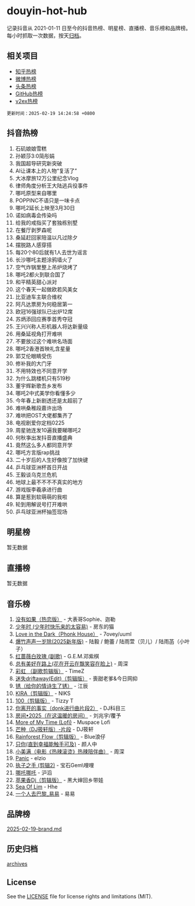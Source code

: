 # douyin-hot-hub

记录抖音从 2021-01-11 日至今的抖音热榜、明星榜、直播榜、音乐榜和品牌榜。每小时抓取一次数据，按天[归档](archives)。

## 相关项目

- [知乎热榜](https://github.com/lonnyzhang423/zhihu-hot-hub)
- [微博热榜](https://github.com/lonnyzhang423/weibo-hot-hub)
- [头条热榜](https://github.com/lonnyzhang423/toutiao-hot-hub)
- [GitHub热榜](https://github.com/lonnyzhang423/github-hot-hub)
- [v2ex热榜](https://github.com/lonnyzhang423/v2ex-hot-hub)


`更新时间：2025-02-19 14:24:58 +0800`

## 抖音热榜

1. 石矶娘娘雪糕
1. 孙颖莎3:0简彤娟
1. 我国超导研究新突破
1. AI让课本上的人物“复活了”
1. 大冰摩旅12万公里纪念Vlog
1. 律师角度分析王大陆逃兵役事件
1. 哪吒原型来自哪里
1. POPPINC不语只是一味卡点
1. 哪吒2延长上映至3月30日
1. 诺如病毒会传染吗
1. 给我的戒指买了套独栋别墅
1. 在餐厅剥罗森呢
1. 桑延赶回家陪温以凡过除夕
1. 摆脱路人感穿搭
1. 每20个80后就有1人去世为谣言
1. 长沙哪吒主题涂鸦墙火了
1. 空气炸锅里整上吊炉烧烤了
1. 哪吒2都火到联合国了
1. 和平精英甜心派对
1. 这个春天一起做欧若风美女
1. 比亚迪车主联合维权
1. 阿凡达票房为何稳居第一
1. 欧冠16强球队已出炉12席
1. 苏炳添回应赛季首秀夺冠
1. 王兴兴称人形机器人将达新量级
1. 用桑延视角打开难哄
1. 不要放过这个难哄名场面
1. 哪吒2香港首映礼含星量
1. 郭艾伦眼睛受伤
1. 修补我的大门牙
1. 不用特效也不同意开学
1. 为什么跳楼机只有519秒
1. 董宇辉新歌吾乡发布
1. 哪吒2中式美学你看懂多少
1. 今年春上新剧透还是太超前了
1. 难哄桑稚段嘉许出场
1. 难哄把OST大佬都集齐了
1. 电视剧爱你定档0225
1. 周星驰连发10遍我要睇哪吒2
1. 何秋亊出发抖音直播盛典
1. 竟然这么多人都同意开学
1. 哪吒方言版rap挑战
1. 二十岁后的人生好像按了加快键
1. 乒乓球亚洲杯首日开战
1. 王毅谈乌克兰危机
1. 地球上最不不不不真实的地方
1. 游戏版李羲承进行曲
1. 算是惹到软萌萌的我啦
1. 轮到用解说号打开难哄
1. 乒乓球亚洲杯抽签现场

## 明星榜

暂无数据

## 直播榜

暂无数据

## 音乐榜

1. [没有如果（热恋版）](https://sf5-hl-cdn-tos.douyinstatic.com/obj/tos-cn-ve-2774/o4iETqbxIThtCXlBeV0DfAhZsbCFGhagYupnMx) - 大表哥Sophie、迦勒
1. [少年时 (少年时快乐来的太容易)](https://sf5-hl-cdn-tos.douyinstatic.com/obj/tos-cn-ve-2774/oM3aqeIqMA4zGllMG0eIF3CgQD1LIWWeO3b40B) - 房东的猫
1. [Love in the Dark（Phonk House）](https://sf6-cdn-tos.douyinstatic.com/obj/tos-cn-ve-2774/oIVPxCfsCoYJAJZmt0g8QmFElce9InjXDqAyBR) - 7ovey/uuml
1. [爆竹声声一岁除(2025新年版)](https://sf5-hl-cdn-tos.douyinstatic.com/obj/tos-cn-ve-2774/ogeekoMkrSGH6OoIc7LfpQKfMkFWYAKfdINA1V) - 陆毅 / 鲍蕾 / 陆雨萱（贝儿）/ 陆雨菡（小叶子）
1. [红蔷薇白玫瑰 (副歌)](https://sf6-cdn-tos.douyinstatic.com/obj/tos-cn-ve-2774/oIeiDfeyaEFgM7bXBJMAFCXFInztFks3JDWhx9) - G.E.M.邓紫棋
1. [总有美好在路上(花在开云在飘笑容在脸上)](https://sf5-hl-cdn-tos.douyinstatic.com/obj/tos-cn-ve-2774/oU5u7NwtfBIvaNhoQBszOvAlRiAoiWAVVyBMq4) - 周深
1. [彩虹 （副歌剪辑版）](https://sf5-hl-cdn-tos.douyinstatic.com/obj/tos-cn-ve-2774/66e0979fd8cb445a8a1813a9277d4696) - TimeZ
1. [迷失driftaway(Edit)（剪辑版）](https://sf5-hl-cdn-tos.douyinstatic.com/obj/tos-cn-ve-2774/ogaa1xGNeFO6FCaMgO8PzzAceEI4fBLDMi15H3) - 喪甜老爹&今日网抑
1. [锈（给你的情诗生了锈）](https://sf5-hl-cdn-tos.douyinstatic.com/obj/tos-cn-ve-2774/o8a1PBtVqIYbPEGK6e5A4egedVMdm3fCIz6bbE) - 江辰
1. [KIRA（剪辑版）](https://sf5-hl-cdn-tos.douyinstatic.com/obj/tos-cn-ve-2774/o0Bq3TvdHqOfzihWrHyABMociuMA3Inwsbx9Wi) - NIKS
1. [100（剪辑版）](https://sf5-hl-cdn-tos.douyinstatic.com/obj/tos-cn-ve-2774/oMYwtGyenWApgFhmBjFEgLDatpCZXz7MIGfBCs) - Tizzy T
1. [你离开的事实（donk进行曲片段2）](https://sf5-hl-cdn-tos.douyinstatic.com/obj/tos-cn-ve-2774/oYbTglI7EAnwfnMsTI75eUbV4bPGeLkePQafur) - DJ科目三
1. [房间•2025（在这温暖的房间）](https://sf5-hl-cdn-tos.douyinstatic.com/obj/tos-cn-ve-2774/oMzJcnT8BgIetASeBfwfEeBQVNfACiCifhfZP7g) - 刘兆宇/覆予
1. [More of My Time (Lofi)](https://sf5-hl-cdn-tos.douyinstatic.com/obj/tos-cn-ve-2774/oYExObgmbCQ1vXsegnZjJ6BAaDBQetNiGLEo7a) - Muspace Lofi
1. [芒种（DJ筱轩版）-片段](https://sf5-hl-cdn-tos.douyinstatic.com/obj/tos-cn-ve-2774/ooJsZrIeBfMQ0z1n24wO3g6Ged9W0YffmogAVE) - DJ筱轩
1. [Rainforest Flow（剪辑版）](https://sf5-hl-cdn-tos.douyinstatic.com/obj/tos-cn-ve-2774/o82ZpjE8IjV4PcDft5nvUtgQDfCyFAMO7BbniY) - Blue浪仔
1. [只你(直到幸福能触手可及)](https://sf5-hl-cdn-tos.douyinstatic.com/obj/tos-cn-ve-2774/o0lBkRDzFTeaVSUz3ZZSCBVtZ5DIMQGfgmEAuE) - 颜人中
1. [小美满（电影《热辣滚烫》热辣陪伴曲）](https://sf5-hl-cdn-tos.douyinstatic.com/obj/tos-cn-ve-2774/o0GAn2lSgfZIDUgtevCGDQYnFg4CwnrBaxbTZL) - 周深
1. [Panic](https://sf5-hl-cdn-tos.douyinstatic.com/obj/tos-cn-ve-2774/oAmDmzQbIEdf8xCAjOntKDYBCMvBN5RfgCWF4Z) - elzio
1. [执子之手 (剪辑2)](https://sf5-hl-cdn-tos.douyinstatic.com/obj/tos-cn-ve-2774/oUoZLQjCc31XzqsBnBQUNgeKtYPBcgbFDwtfcu) - 宝石Gem\哩哩
1. [哪吒哪吒](https://sf5-hl-cdn-tos.douyinstatic.com/obj/tos-cn-ve-2774/oUkQCgCDnBanFehFEFQDxCQntAOIfp9gyZYFVo) - 沪滔
1. [苹果香Dj（剪辑版）](https://sf5-hl-cdn-tos.douyinstatic.com/obj/tos-cn-ve-2774/oEeIEQbYGAOspCTRAIeYF4Ok8LgZ8NBaRe4ztR) - 黑大婶回乡带娃
1. [Sea Of Lim](https://sf5-hl-cdn-tos.douyinstatic.com/obj/tos-cn-ve-2774/oIWFJ2IQh9BiwiNrlHsb7rf82ZBbgABM3QPzYZ) - Hhe
1. [一个人去巴黎_易易](https://sf6-cdn-tos.douyinstatic.com/obj/tos-cn-ve-2774/okIXMCA0ZWZlCbDnuFaVfW7ySiitEEEgCf1IB3) - 易易

## 品牌榜

[2025-02-19-brand.md](archives/2025-02-19-brand.md)

## 历史归档

[archives](archives)

## License

See the [LICENSE](LICENSE) file for license rights and limitations (MIT).
